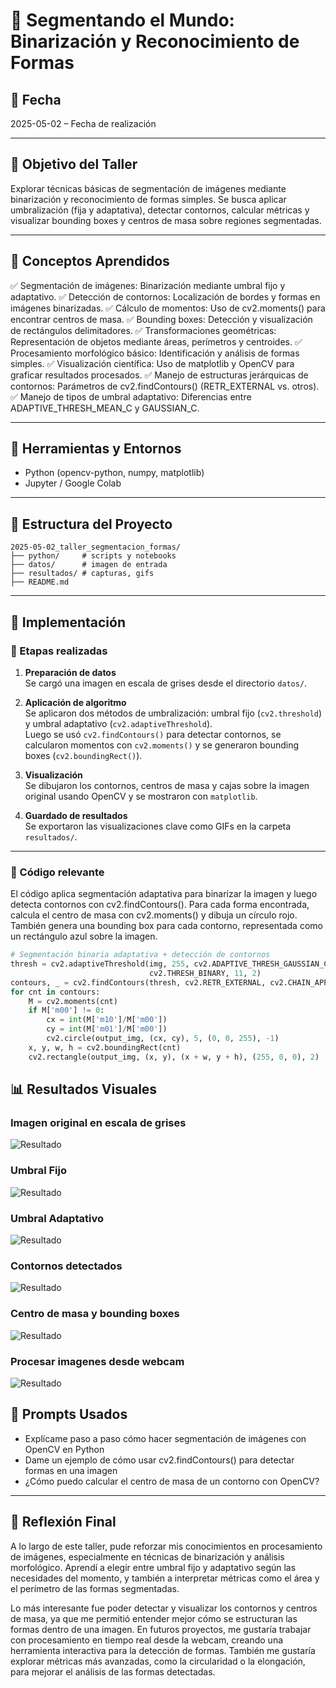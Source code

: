 # 🧪 Segmentando el Mundo: Binarización y Reconocimiento de Formas

## 📅 Fecha
2025-05-02 – Fecha de realización

---

## 🎯 Objetivo del Taller
Explorar técnicas básicas de segmentación de imágenes mediante binarización y reconocimiento de formas simples. Se busca aplicar umbralización (fija y adaptativa), detectar contornos, calcular métricas y visualizar bounding boxes y centros de masa sobre regiones segmentadas.

---

## 🧠 Conceptos Aprendidos

✅ Segmentación de imágenes: Binarización mediante umbral fijo y adaptativo.
✅ Detección de contornos: Localización de bordes y formas en imágenes binarizadas.
✅ Cálculo de momentos: Uso de cv2.moments() para encontrar centros de masa.
✅ Bounding boxes: Detección y visualización de rectángulos delimitadores.
✅ Transformaciones geométricas: Representación de objetos mediante áreas, perímetros y centroides.
✅ Procesamiento morfológico básico: Identificación y análisis de formas simples.
✅ Visualización científica: Uso de matplotlib y OpenCV para graficar resultados procesados.
✅ Manejo de estructuras jerárquicas de contornos: Parámetros de cv2.findContours() (RETR_EXTERNAL vs. otros).
✅ Manejo de tipos de umbral adaptativo: Diferencias entre ADAPTIVE_THRESH_MEAN_C y GAUSSIAN_C.

---

## 🔧 Herramientas y Entornos

- Python (opencv-python, numpy, matplotlib)
- Jupyter / Google Colab

---

## 📁 Estructura del Proyecto

```
2025-05-02_taller_segmentacion_formas/
├── python/     # scripts y notebooks 
├── datos/      # imagen de entrada 
├── resultados/ # capturas, gifs 
├── README.md
```
---

## 🧪 Implementación

### 🔹 Etapas realizadas

1. **Preparación de datos**  
   Se cargó una imagen en escala de grises desde el directorio `datos/`.

2. **Aplicación de algoritmo**  
   Se aplicaron dos métodos de umbralización: umbral fijo (`cv2.threshold`) y umbral adaptativo (`cv2.adaptiveThreshold`).  
   Luego se usó `cv2.findContours()` para detectar contornos, se calcularon momentos con `cv2.moments()` y se generaron bounding boxes (`cv2.boundingRect()`).

3. **Visualización**  
   Se dibujaron los contornos, centros de masa y cajas sobre la imagen original usando OpenCV y se mostraron con `matplotlib`.

4. **Guardado de resultados**  
   Se exportaron las visualizaciones clave como GIFs en la carpeta `resultados/`.

---

### 🔹 Código relevante
El código aplica segmentación adaptativa para binarizar la imagen y luego detecta contornos con cv2.findContours(). Para cada forma encontrada, calcula el centro de masa con cv2.moments() y dibuja un círculo rojo. También genera una bounding box para cada contorno, representada como un rectángulo azul sobre la imagen. 

```python
# Segmentación binaria adaptativa + detección de contornos
thresh = cv2.adaptiveThreshold(img, 255, cv2.ADAPTIVE_THRESH_GAUSSIAN_C,
                               cv2.THRESH_BINARY, 11, 2)
contours, _ = cv2.findContours(thresh, cv2.RETR_EXTERNAL, cv2.CHAIN_APPROX_SIMPLE)
for cnt in contours:
    M = cv2.moments(cnt)
    if M['m00'] != 0:
        cx = int(M['m10']/M['m00'])
        cy = int(M['m01']/M['m00'])
        cv2.circle(output_img, (cx, cy), 5, (0, 0, 255), -1)
    x, y, w, h = cv2.boundingRect(cnt)
    cv2.rectangle(output_img, (x, y), (x + w, y + h), (255, 0, 0), 2)
```

## 📊 Resultados Visuales

### Imagen original en escala de grises
![Resultado](resultados/Grises.png)

### Umbral Fijo
![Resultado](resultados/Umbral.png)

### Umbral Adaptativo
![Resultado](resultados/UmbralAdap.png)

### Contornos detectados
![Resultado](resultados/Contornos.png)

### Centro de masa y bounding boxes
![Resultado](resultados/CentroMasa.png)

### Procesar imagenes desde webcam
![Resultado](resultados/DeteccionWebcam.gif)

## 🧩 Prompts Usados

- Explícame paso a paso cómo hacer segmentación de imágenes con OpenCV en Python
- Dame un ejemplo de cómo usar cv2.findContours() para detectar formas en una imagen
- ¿Cómo puedo calcular el centro de masa de un contorno con OpenCV?

---

## 💬 Reflexión Final
A lo largo de este taller, pude reforzar mis conocimientos en procesamiento de imágenes, especialmente en técnicas de binarización y análisis morfológico. Aprendí a elegir entre umbral fijo y adaptativo según las necesidades del momento, y también a interpretar métricas como el área y el perímetro de las formas segmentadas.

Lo más interesante fue poder detectar y visualizar los contornos y centros de masa, ya que me permitió entender mejor cómo se estructuran las formas dentro de una imagen. En futuros proyectos, me gustaría trabajar con procesamiento en tiempo real desde la webcam, creando una herramienta interactiva para la detección de formas. También me gustaría explorar métricas más avanzadas, como la circularidad o la elongación, para mejorar el análisis de las formas detectadas.

